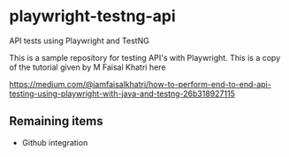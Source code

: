 # playwright-testng-api
API tests using Playwright and TestNG

This is a sample repository for testing API's with Playwright. This is a copy of the 
tutorial given by M Faisal Khatri here


https://medium.com/@iamfaisalkhatri/how-to-perform-end-to-end-api-testing-using-playwright-with-java-and-testng-26b318927115

## Remaining items
- Github integration